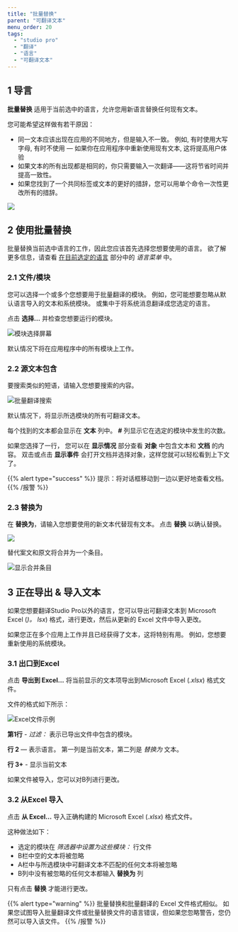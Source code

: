 ```yaml
---
title: "批量替换"
parent: "可翻译文本"
menu_order: 20
tags:
  - "studio pro"
  - "翻译"
  - "语言"
  - "可翻译文本"
---
```


## 1 导言

**批量替换** 适用于当前选中的语言，允许您用新语言替换任何现有文本。

您可能希望这样做有若干原因：

* 同一文本应该出现在应用的不同地方，但是输入不一致。 例如, 有时使用大写字母, 有时不使用 — 如果你在应用程序中重新使用现有文本, 这将提高用户体验
* 如果文本的所有出现都是相同的，你只需要输入一次翻译——这将节省时间并提高一致性。
* 如果您找到了一个共同标签或文本的更好的措辞，您可以用单个命令一次性更改所有的措辞。

![](attachments/language/batch-replace.png)

## 2 使用批量替换

批量替换当前选中语言的工作，因此您应该首先选择您想要使用的语言。 欲了解更多信息，请查看 [在目前选定的语言](translatable-texts#selected-language) 部分中的 *语言菜单* 中。

### 2.1 文件/模块

您可以选择一个或多个您想要用于批量翻译的模块。 例如，您可能想要忽略从默认语言导入的文本和系统模块。 或集中于将系统消息翻译成您选定的语言。

点击 **选择…** 并检查您想要运行的模块。

![模块选择屏幕](attachments/language/batch-replace-modules.png)

默认情况下将在应用程序中的所有模块上工作。

### 2.2 源文本包含

要搜索类似的短语，请输入您想要搜索的内容。

![批量翻译搜索](attachments/language/batch-replace-search.png)

默认情况下，将显示所选模块的所有可翻译文本。

每个找到的文本都会显示在 **文本** 列中。 **#** 列显示它在选定的模块中发生的次数。

如果您选择了一行， 您可以在 **显示情况** 部分查看 **对象** 中包含文本和 **文档** 的内容。 双击或点击 **显示事件** 会打开文档并选择对象，这样您就可以轻松看到上下文了。

{{% alert type="success" %}}
提示：将对话框移动到一边以更好地查看文档。
{{% /报警 %}}

### 2.3 替换为

在 **替换为**，请输入您想要使用的新文本代替现有文本。 点击 **替换** 以确认替换。

![](attachments/language/batch-replace-replace.png)

替代案文和原文将合并为一个条目。

![显示合并条目](attachments/language/batch-replace-replaced.png)

## 3 正在导出 & 导入文本

如果您想要翻译Studio Pro以外的语言，您可以导出可翻译文本到 Microsoft Excel (*)。 lsx*) 格式，进行更改，然后从更新的 Excel 文件中导入更改。

如果您正在多个应用上工作并且已经获得了文本，这将特别有用。 例如，您想要重新使用的系统模块。

### 3.1 出口到Excel

点击 **导出到 Excel…** 将当前显示的文本项导出到Microsoft Excel (*.xlsx*) 格式文件。

文件的格式如下所示：

![Excel文件示例](attachments/language/batch-replace-excel.png)

**第1行** - *过滤：* 表示已导出文件中包含的模块。

**行 2**  — 表示语言。 第一列是当前文本，第二列是 *替换为* 文本。

**行 3+**  - 显示当前文本

如果文件被导入，您可以对B列进行更改。

### 3.2 从Excel 导入

点击 **从 Excel…** 导入正确构建的 Microsoft Excel (*.xlsx*) 格式文件。

这种做法如下：

* 选定的模块在 *筛选器中设置为这些模块：* 行文件
* B栏中空的文本将被忽略
* A栏中与所选模块中可翻译文本不匹配的任何文本将被忽略
* B列中没有被忽略的任何文本都输入 **替换为** 列

只有点击 **替换** 才能进行更改。

{{% alert type="warning" %}}
批量替换和批量翻译的 Excel 文件格式相似。 如果您试图导入批量翻译文件或批量替换文件的语言错误，但如果您忽略警告，您仍然可以导入该文件。
{{% /报警 %}}
